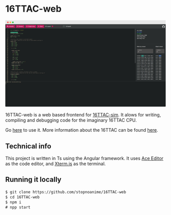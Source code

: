 # 16TTAC-web

![screenshot](/page-screenshot.png)

16TTAC-web is a web based frontend for [16TTAC-sim](https://github.com/stopnoanime/16TTAC-sim).
It alows for writing, compiling and debugging code for the imaginary 16TTAC CPU.

Go [here](https://stopnoanime.github.io/16TTAC-web/) to use it. More information about the 16TTAC can be found [here](https://github.com/stopnoanime/16TTAC-sim).

## Technical info

This project is written in Ts using the Angular framework.
It uses [Ace Editor](https://github.com/ajaxorg/ace) as the code editor, and [Xterm.js](https://github.com/xtermjs/xterm.js) as the terminal.

## Running it locally

```
$ git clone https://github.com/stopnoanime/16TTAC-web
$ cd 16TTAC-web
$ npm i
# npp start
```
